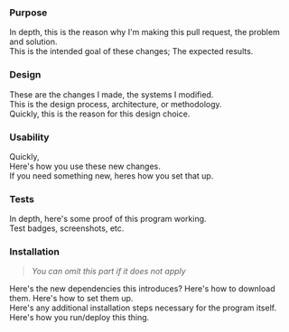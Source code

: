 ### Purpose

In depth, this is the reason why I'm making this pull request, the problem and solution.  
This is the intended goal of these changes; The expected results.  

### Design

These are the changes I made, the systems I modified.  
This is the design process, architecture, or methodology.  
Quickly, this is the reason for this design choice.

### Usability

Quickly,  
Here's how you use these new changes.  
If you need something new, heres how you set that up.

### Tests

In depth, here's some proof of this program working.  
Test badges, screenshots, etc.

### Installation
> *You can omit this part if it does not apply*

Here's the new dependencies this introduces? Here's how to download them. Here's how to set them up.  
Here's any additional installation steps necessary for the program itself.  
Here's how you run/deploy this thing.
